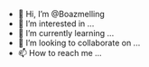 - 👋 Hi, I’m @Boazmelling
- 👀 I’m interested in ...
- 🌱 I’m currently learning ...
- 💞️ I’m looking to collaborate on ...
- 📫 How to reach me ...

<!---
Boazmelling/Boazmelling is a ✨ special ✨ repository because its `README.md` (this file) appears on your GitHub profile.
You can click the Preview link to take a look at your changes.
--->
